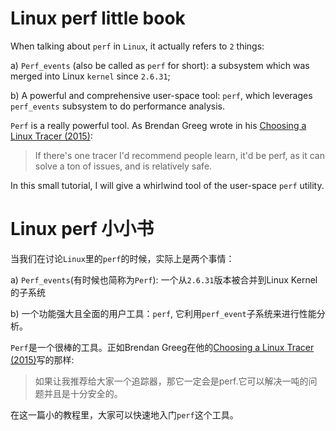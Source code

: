 # Linux perf little book
When talking about `perf` in `Linux`, it actually refers to `2` things:  

a) `Perf_events` (also be called as `perf` for short): a subsystem which was merged into Linux `kernel` since `2.6.31`;  

b) A powerful and comprehensive user-space tool: `perf`, which leverages `perf_events` subsystem to do performance analysis. 

`Perf` is a really powerful tool. As Brendan Greeg wrote in his [Choosing a Linux Tracer (2015)](http://www.brendangregg.com/blog/2015-07-08/choosing-a-linux-tracer.html):  

>  If there's one tracer I'd recommend people learn, it'd be perf, as it can solve a ton of issues, and is relatively safe.
  
In this small tutorial, I will give a whirlwind tool of the user-space `perf` utility.  


# Linux perf 小小书
当我们在讨论`Linux`里的`perf`的时候，实际上是两个事情：

a) `Perf_events`(有时候也简称为`Perf`): 一个从`2.6.31`版本被合并到Linux Kernel的子系统

b) 一个功能强大且全面的用户工具：`perf`, 它利用`perf_event`子系统来进行性能分析。

`Perf`是一个很棒的工具。正如Brendan Greeg在他的[Choosing a Linux Tracer (2015)](http://www.brendangregg.com/blog/2015-07-08/choosing-a-linux-tracer.html)写的那样: 

> 如果让我推荐给大家一个追踪器，那它一定会是perf.它可以解决一吨的问题并且是十分安全的。

在这一篇小的教程里，大家可以快速地入门`perf`这个工具。

